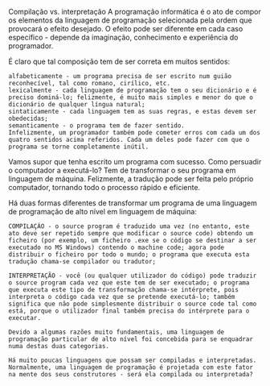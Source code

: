 Compilação vs. interpretação
    A programação informática é o ato de compor os elementos da linguagem de programação selecionada pela ordem que provocará o efeito desejado. O efeito pode ser diferente em cada caso específico - depende da imaginação, conhecimento e experiência do programador.

É claro que tal composição tem de ser correta em muitos sentidos:

    alfabeticamente - um programa precisa de ser escrito num guião reconhecível, tal como romano, cirílico, etc.
    lexicalmente - cada linguagem de programação tem o seu dicionário e é preciso dominá-lo; felizmente, é muito mais simples e menor do que o dicionário de qualquer língua natural;
    sintaticamente - cada linguagem tem as suas regras, e estas devem ser obedecidas;
    semanticamente - o programa tem de fazer sentido.
    Infelizmente, um programador também pode cometer erros com cada um dos quatro sentidos acima referidos. Cada um deles pode fazer com que o programa se torne completamente inútil.

Vamos supor que tenha escrito um programa com sucesso. Como persuadir o computador a executá-lo? Tem de transformar o seu programa em linguagem de máquina. Felizmente, a tradução pode ser feita pelo próprio computador, tornando todo o processo rápido e eficiente.



Há duas formas diferentes de transformar um programa de uma linguagem de programação de alto nível em linguagem de máquina:

    COMPILAÇÃO - o source program é traduzido uma vez (no entanto, este ato deve ser repetido sempre que modificar o source code) obtendo um ficheiro (por exemplo, um ficheiro .exe se o código se destinar a ser executado no MS Windows) contendo o machine code; agora pode distribuir o ficheiro por todo o mundo; o programa que executa esta tradução chama-se compilador ou tradutor;

    INTERPRETAÇÃO - você (ou qualquer utilizador do código) pode traduzir o source program cada vez que este tem de ser executado; o programa que executa este tipo de transformação chama-se intérprete, pois interpreta o código cada vez que se pretende executá-lo; também significa que não pode simplesmente distribuir o source code tal como está, porque o utilizador final também precisa do intérprete para o executar.

    Devido a algumas razões muito fundamentais, uma linguagem de programação particular de alto nível foi concebida para se enquadrar numa destas duas categorias.

    Há muito poucas linguagens que possam ser compiladas e interpretadas. Normalmente, uma linguagem de programação é projetada com este fator na mente dos seus construtores - será ela compilada ou interpretada?